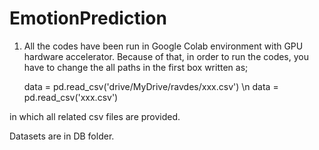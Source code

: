 # EmotionPrediction

1. All the codes have been run in Google Colab environment with GPU hardware accelerator.
Because of that, in order to run the codes, you have to change the all paths in the first box written as;
	
	data = pd.read_csv('drive/MyDrive/ravdes/xxx.csv') \n
	data = pd.read_csv('xxx.csv')

in which all related csv files are provided.

Datasets are in DB folder.